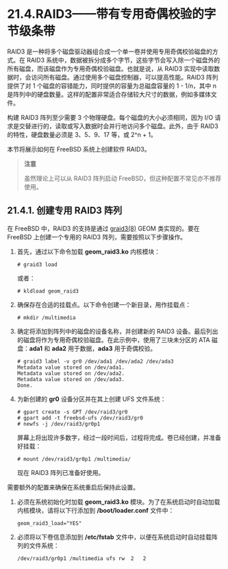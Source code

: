 # 21.4.RAID3——带有专用奇偶校验的字节级条带


RAID3 是一种将多个磁盘驱动器组合成一个单一卷并使用专用奇偶校验磁盘的方式。在 RAID3 系统中，数据被拆分成多个字节，这些字节会写入除一个磁盘外的所有磁盘，而该磁盘作为专用奇偶校验磁盘。也就是说，从 RAID3 实现中读取数据时，会访问所有磁盘。通过使用多个磁盘控制器，可以提高性能。RAID3 阵列提供了对 1 个磁盘的容错能力，同时提供的容量为总磁盘容量的 1 - 1/n，其中 n 是阵列中的硬盘数量。这样的配置非常适合存储较大尺寸的数据，例如多媒体文件。

构建 RAID3 阵列至少需要 3 个物理硬盘。每个磁盘的大小必须相同，因为 I/O 请求是交替进行的，读取或写入数据时会并行地访问多个磁盘。此外，由于 RAID3 的特性，硬盘数量必须是 3、5、9、17 等，或 2^n + 1。

本节将展示如何在 FreeBSD 系统上创建软件 RAID3。

>**注意**
>
>虽然理论上可以从 RAID3 阵列启动 FreeBSD，但这种配置不常见亦不推荐使用。

## 21.4.1. 创建专用 RAID3 阵列

在 FreeBSD 中，RAID3 的支持是通过 [graid3(8)](https://man.freebsd.org/cgi/man.cgi?query=graid3&sektion=8&format=html) GEOM 类实现的。要在 FreeBSD 上创建一个专用的 RAID3 阵列，需要按照以下步骤操作。

1. 首先，通过以下命令加载 **geom_raid3.ko** 内核模块：

   ```
   # graid3 load
   ```
   
   或者：
   
   ```
   # kldload geom_raid3
   ```

2. 确保存在合适的挂载点。以下命令创建一个新目录，用作挂载点：
   
   ```
   # mkdir /multimedia
   ```

3. 确定将添加到阵列中的磁盘的设备名称，并创建新的 RAID3 设备。最后列出的磁盘将作为专用奇偶校验磁盘。在此示例中，使用了三块未分区的 ATA 磁盘：**ada1** 和 **ada2** 用于数据，**ada3** 用于奇偶校验。

   ```
   # graid3 label -v gr0 /dev/ada1 /dev/ada2 /dev/ada3
   Metadata value stored on /dev/ada1.
   Metadata value stored on /dev/ada2.
   Metadata value stored on /dev/ada3.
   Done.
   ```

4. 为新创建的 **gr0** 设备分区并在其上创建 UFS 文件系统：
   
   ```
   # gpart create -s GPT /dev/raid3/gr0
   # gpart add -t freebsd-ufs /dev/raid3/gr0
   # newfs -j /dev/raid3/gr0p1
   ```

   屏幕上将出现许多数字，经过一段时间后，过程将完成。卷已经创建，并准备好挂载：

   ```
   # mount /dev/raid3/gr0p1 /multimedia/
   ```

   现在 RAID3 阵列已准备好使用。

需要额外的配置来确保在系统重启后保持此设置。

1. 必须在系统初始化时加载 **geom_raid3.ko** 模块。为了在系统启动时自动加载内核模块，请将以下行添加到 **/boot/loader.conf** 文件中：
   
   ```
   geom_raid3_load="YES"
   ```

2. 必须将以下卷信息添加到 **/etc/fstab** 文件中，以便在系统启动时自动挂载阵列的文件系统：

   ```
   /dev/raid3/gr0p1	/multimedia	ufs	rw	2	2
   ```
